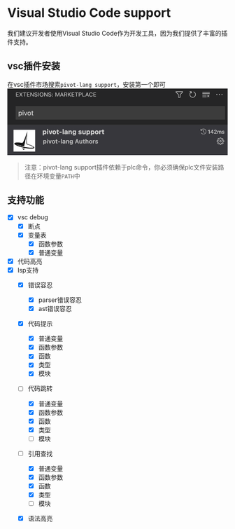 # Visual Studio Code support

我们建议开发者使用Visual Studio Code作为开发工具，因为我们提供了丰富的插件支持。  


## vsc插件安装
在vsc插件市场搜索`pivot-lang support`，安装第一个即可
![](2022-10-23-00-17-08.png)  

> 注意：pivot-lang support插件依赖于plc命令，你必须确保plc文件安装路径在环境变量`PATH`中

## 支持功能
- [x] vsc debug
  - [x] 断点
  - [x] 变量表
    - [x] 函数参数
    - [x] 普通变量
- [x] 代码高亮
- [x] lsp支持
  - [x] 错误容忍
    - [x] parser错误容忍
    - [x] ast错误容忍
  - [x] 代码提示
    - [x] 普通变量
    - [x] 函数参数
    - [x] 函数
    - [x] 类型
    - [x] 模块
  - [ ] 代码跳转
    - [x] 普通变量
    - [x] 函数参数
    - [x] 函数
    - [x] 类型
    - [ ] 模块
  - [ ] 引用查找
    - [x] 普通变量
    - [x] 函数参数
    - [x] 函数
    - [x] 类型
    - [ ] 模块
  - [x] 语法高亮



